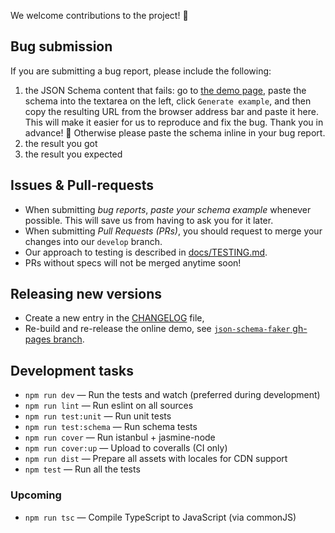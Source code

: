 We welcome contributions to the project! :beer:

## Bug submission

If you are submitting a bug report, please include the following:

1. the JSON Schema content that fails: go to [the demo page](http://json-schema-faker.js.org/), paste the schema into the textarea on the left, click `Generate example`, and then copy the resulting URL from the browser address bar and paste it here. This will make it easier for us to reproduce and fix the bug. Thank you in advance! :beer: Otherwise please paste the schema inline in your bug report.
2. the result you got
3. the result you expected

## Issues & Pull-requests

* When submitting *bug reports*, *paste your schema example* whenever possible. This will save us from having to ask you for it later.
* When submitting *Pull Requests (PRs)*, you should request to merge your changes into our `develop` branch.
* Our approach to testing is described in [docs/TESTING.md](/docs/TESTING.md).
* PRs without specs will not be merged anytime soon!

## Releasing new versions

* Create a new entry in the [CHANGELOG](/CHANGELOG) file,
* Re-build and re-release the online demo, see [`json-schema-faker` gh-pages branch](https://github.com/json-schema-faker/json-schema-faker/tree/gh-pages).

## Development tasks

* `npm run dev` &mdash; Run the tests and watch (preferred during development)
* `npm run lint` &mdash; Run eslint on all sources
* `npm run test:unit` &mdash; Run unit tests
* `npm run test:schema` &mdash; Run schema tests
* `npm run cover` &mdash; Run istanbul + jasmine-node
* `npm run cover:up` &mdash; Upload to coveralls (CI only)
* `npm run dist` &mdash; Prepare all assets with locales for CDN support
* `npm test` &mdash; Run all the tests

### Upcoming

* `npm run tsc` &mdash; Compile TypeScript to JavaScript (via commonJS)
